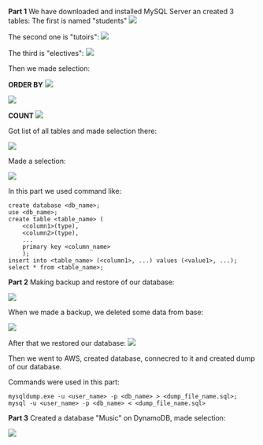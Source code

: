 **Part 1**
We have downloaded and installed MySQL Server an created 3 tables:
The first is named "students"
<img
src="https://github.com/sofiiasss/DevOps_online_Kharkiv_2021Q2/blob/master/m3/task3.1/images/students.jpg" />

The second one is "tutoirs":
<img
src="https://github.com/sofiiasss/DevOps_online_Kharkiv_2021Q2/blob/master/m3/task3.1/images/tutoirs.jpg" />

The third is "electives":
<img
src="https://github.com/sofiiasss/DevOps_online_Kharkiv_2021Q2/blob/master/m3/task3.1/images/electives.jpg" />

Then we made selection:

**ORDER BY**
<img
src="https://github.com/sofiiasss/DevOps_online_Kharkiv_2021Q2/blob/master/m3/task3.1/images/select1.jpg" />

<img
src="https://github.com/sofiiasss/DevOps_online_Kharkiv_2021Q2/blob/master/m3/task3.1/images/select2.jpg" />

**COUNT**
<img
src="https://github.com/sofiiasss/DevOps_online_Kharkiv_2021Q2/blob/master/m3/task3.1/images/select3.jpg" />

Got list of all tables and made selection there:

<img
src="https://github.com/sofiiasss/DevOps_online_Kharkiv_2021Q2/blob/master/m3/task3.1/images/tables.jpg" />

Made a selection:

<img
src="https://github.com/sofiiasss/DevOps_online_Kharkiv_2021Q2/blob/master/m3/task3.1/images/select4.jpg" />

In this part we used command like:
```
create database <db_name>;
use <db_name>;
create table <table_name> (
	<column1>(type),
	<column2>(type),
	...
	primary key <column_name>
	);
insert into <table_name> (<column1>, ...) values (<value1>, ...);
select * from <table_name>;
```

**Part 2**
Making backup and restore of our database:

<img
src="https://github.com/sofiiasss/DevOps_online_Kharkiv_2021Q2/blob/master/m3/task3.1/images/dump.jpg" />

When we made a backup, we deleted some data from base:

<img
src="https://github.com/sofiiasss/DevOps_online_Kharkiv_2021Q2/blob/master/m3/task3.1/images/remove.jpg" />

After that we restored our database:
<img
src="https://github.com/sofiiasss/DevOps_online_Kharkiv_2021Q2/blob/master/m3/task3.1/images/after.jpg" />

Then we went to AWS, created database, connecred to it and created dump of our database.

Commands were used in this part:
```
mysqldump.exe -u <user_name> -p <db_name> > <dump_file_name.sql>;
mysql -u <user_name> -p <db_name> < <dump_file_name.sql>
```

**Part 3**
Created a database "Music" on DynamoDB, made selection:

<img
src="https://github.com/sofiiasss/DevOps_online_Kharkiv_2021Q2/blob/master/m3/task3.1/images/aws.jpg" />